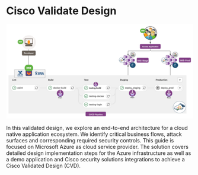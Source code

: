 # Cisco Validate Design  
![alt text](https://github.com/cisco-security/Cisco-Validated-Designs/blob/master/safe-cloud-caas-azure/images/SecureCICD.svg)  

In this validated design, we explore an end-to-end architecture for a cloud native application ecosystem. We identify critical business flows, attack surfaces and corresponding required security controls. This guide is focused on Microsoft Azure as cloud service provider. The solution covers detailed design implementation steps for the Azure infrastructure as well as a demo application and Cisco security solutions integrations to achieve a Cisco Validated Design (CVD).
